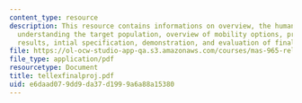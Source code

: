 ```yaml
---
content_type: resource
description: This resource contains informations on overview, the human-horse relationship,
  understanding the target population, overview of mobility options, preliminary study
  results, intial specification, demonstration, and evaluation of final project.
file: https://ol-ocw-studio-app-qa.s3.amazonaws.com/courses/mas-965-relational-machines-spring-2005/e6daad079dd9da37d1999a6a88a15380_tellexfinalproj.pdf
file_type: application/pdf
resourcetype: Document
title: tellexfinalproj.pdf
uid: e6daad07-9dd9-da37-d199-9a6a88a15380
---
```

